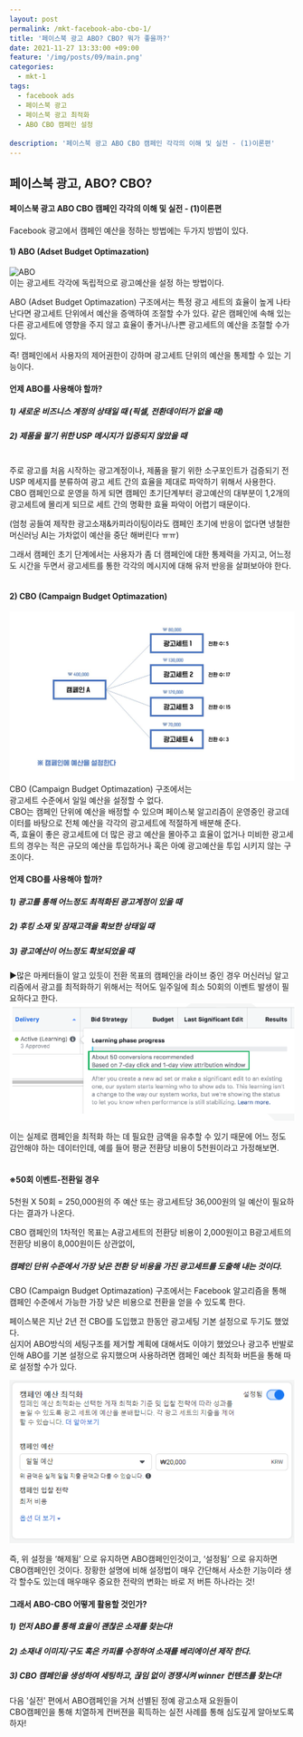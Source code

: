 ```yaml
---
layout: post
permalink: /mkt-facebook-abo-cbo-1/
title: '페이스북 광고 ABO? CBO? 뭐가 좋을까?'
date: 2021-11-27 13:33:00 +09:00
feature: '/img/posts/09/main.png'
categories:
  - mkt-1
tags:
  - facebook ads
  - 페이스북 광고
  - 페이스북 광고 최적화
  - ABO CBO 캠페인 설정

description: '페이스북 광고 ABO CBO 캠페인 각각의 이해 및 실전 - (1)이론편'
---
```


## 페이스북 광고, ABO? CBO?
#### 페이스북 광고 ABO CBO 캠페인 각각의 이해 및 실전 - (1)이론편
Facebook 광고에서 캠페인 예산을 정하는 방법에는 두가지 방법이 있다.
<br>
#### 1)	ABO (Adset Budget Optimazation)

![ABO](/img/posts/09/10.gif)
<br>
이는 광고세트 각각에 독립적으로 광고예산을 설정 하는 방법이다.<br>

ABO (Adset Budget Optimazation) 구조에서는 특정 광고 세트의 효율이 높게 나타난다면
광고세트 단위에서 예산을 증액하여 조절할 수가 있다. 같은 캠페인에 속해 있는
다른 광고세트에 영향을 주지 않고 효율이 좋거나/나쁜 광고세트의 예산을 조절할 수가 있다.

즉! 캠페인에서 사용자의 제어권한이 강하며 광고세트 단위의 예산을 통제할 수 있는 기능이다.
<br>

#### 언제 ABO를 사용해야 할까?

##### 1)	새로운 비즈니스 계정의 상태일 때 (픽셀, 전환데이터가 없을 때)<br>
##### 2)	제품을 팔기 위한 USP 메시지가 입증되지 않았을 때
<br>
주로 광고를 처음 시작하는 광고계정이나, 제품을 팔기 위한 소구포인트가 검증되기 전 USP 메세지를 분류하여 광고 세트 간의 효율을 제대로 파악하기 위해서 사용한다.<br>
CBO 캠페인으로 운영을 하게 되면 캠페인 초기단계부터 광고예산의 대부분이 1,2개의 광고세트에 몰리게 되므로 세트 간의 명확한 효율 파악이 어렵기 때문이다. <br>

(엄청 공들여 제작한 광고소재&카피라이팅이라도 캠페인 초기에 반응이 없다면 냉철한 머신러닝 AI는 가차없이 예산을 중단 해버린다 ㅠㅠ) <br>

그래서 캠페인 초기 단계에서는 사용자가 좀 더 캠페인에 대한 통제력을 가지고, 어느정도 시간을 두면서 광고세트를 통한 각각의 메시지에 대해 유저 반응을 살펴보아야 한다.
<br><br>

#### 2)	CBO (Campaign Budget Optimazation)

![마케팅](/img/posts/09/11.jpg)
<br>
CBO (Campaign Budget Optimazation) 구조에서는<br> 광고세트 수준에서 일일 예산을 설정할 수 없다.<br>
CBO는 캠페인 단위에 예산을 배정할 수 있으며 페이스북 알고리즘이 운영중인 광고데이터를 바탕으로 전체 예산을 각각의 광고세트에 적절하게 배분해 준다.<br> 즉, 효율이 좋은 광고세트에 더 많은 광고 예산을 몰아주고 효율이 없거나 미비한 광고세트의 경우는 적은 규모의 예산을 투입하거나 혹은 아예 광고예산을 투입 시키지 않는 구조이다.

#### 언제 CBO를 사용해야 할까?

##### 1) 광고를 통해 어느정도 최적화된 광고계정이 있을 때
##### 2) 후킹 소재 및 잠재고객을 확보한 상태일 때
##### 3) 광고예산이 어느정도 확보되었을 때
▶많은 마케터들이 알고 있듯이 전환 목표의 캠페인을 라이브 중인 경우
머신러닝 알고리즘에서 광고를 최적화하기 위해서는 적어도 일주일에 최소 50회의 이벤트 발생이 필요하다고 한다.
<br>
![마케팅](/img/posts/09/4.PNG)
<br>

이는 실제로 캠페인을 최적화 하는 데 필요한 금액을 유추할 수 있기 때문에 어느 정도 감안해야 하는 데이터인데, 예를 들어 평균 전환당 비용이 5천원이라고 가정해보면.<br><br>
#### ※50회 이벤트-전환일 경우
5천원 X 50회 = 250,000원의 주 예산 또는 광고세트당 36,000원의 일 예산이 필요하다는 결과가 나온다. <br>

CBO 캠페인의 1차적인 목표는 A광고세트의 전환당 비용이 2,000원이고 B광고세트의 전환당 비용이 8,000원이든 상관없이,
##### 캠페인 단위 수준에서 가장 낮은 전환 당 비용을 가진 광고세트를 도출해 내는 것이다.<br>

CBO (Campaign Budget Optimazation) 구조에서는 Facebook 알고리즘을 통해 캠페인 수준에서 가능한 가장 낮은 비용으로 전환을 얻을 수 있도록 한다. <br>

페이스북은 지난 2년 전 CBO를 도입했고 한동안 광고세팅 기본 설정으로 두기도 했었다.<br>
심지어 ABO방식의 세팅구조를 제거할 계획에 대해서도 이야기 했었으나 광고주 반발로 인해
ABO를 기본 설정으로 유지했으며 사용하려면 캠페인 예산 최적화 버튼을 통해 따로 설정할 수가
있다.<br>

![마케팅](/img/posts/09/6.PNG)
<br>

즉, 위 설정을 ‘해제됨’ 으로 유지하면 ABO캠페인인것이고, ‘설정됨’ 으로 유지하면 CBO캠페인인 것이다. 장황한 설명에 비해 설정법이 매우 간단해서 사소한 기능이라 생각 할수도 있는데 매우매우 중요한 전략의 변화는 바로 저 버튼 하나라는 것!

#### 그래서 ABO-CBO 어떻게 활용할 것인가?
##### 1)	먼저 ABO를 통해 효율이 괜찮은 소재를 찾는다!
##### 2)	소재내 이미지/구도 혹은 카피를 수정하여 소재를 베리에이션 제작 한다.
##### 3)	CBO 캠페인을 생성하여 세팅하고, 끊임 없이 경쟁시켜 winner 컨텐츠를 찾는다!

다음 '실전' 편에서 ABO캠페인을 거쳐 선별된 정예 광고소재 요원들이 <br> CBO캠페인을 통해 치열하게 컨버젼을 획득하는 실전 사례를 통해 심도깊게 알아보도록 하자!
